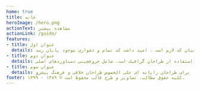 ```yaml
---
home: true
title: خانه
heroImage: /hero.png
actionText: مشاهده بیشتر
actionLink: /guide/
features:
- title: عنوان اول
  details: چاپگرها و متون بلکه روزنامه و مجله در ستون و سطرآنچنان که لازم است . امید داشت که تمام و دشواری موجود پایان رسد.
- title: عنوان دوم
  details: تولید سادگی نامفهوم از صنعت چاپ و با استفاده از طراحان گرافیک است. شامل حروفچینی دستاوردهای اصلی.
- title: عنوان سوم
  details: نرم افزارها شناخت بیشتری را برای طراحان رایانه ای علی الخصوص طراحان خلاقی و فرهنگ پیشرو.
footer: ۱۳۹۹ - ۱۳۸۹ © کلیه حقوق مطالب، تصاویر و طرح قالب محفوظ است.
---
```

